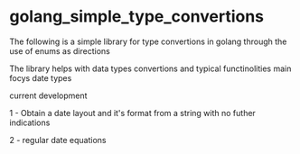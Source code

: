 # golang_simple_type_convertions
The following is a simple library for type convertions in golang through the use of enums as directions


The library helps with data types convertions and typical functinolities
main focys date types

current development

1 - Obtain a date layout and it's format from a string with no futher indications

2 - regular date equations
